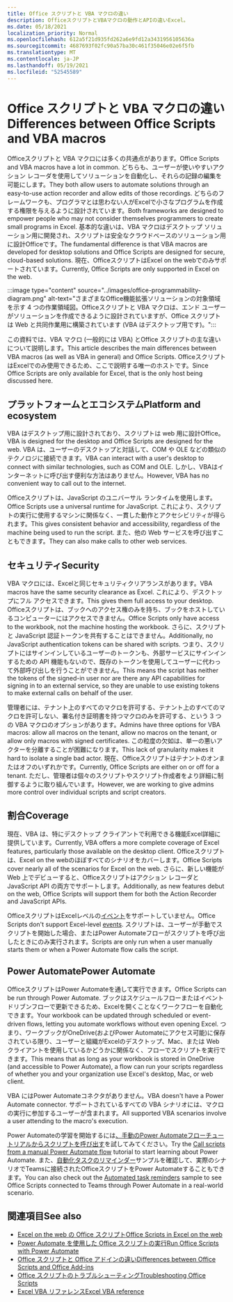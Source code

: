 ```yaml
---
title: Office スクリプトと VBA マクロの違い
description: OfficeスクリプトとVBAマクロの動作とAPIの違いExcel。
ms.date: 05/18/2021
localization_priority: Normal
ms.openlocfilehash: 612a5f21d935fd262a6e9fd12a3431956105636a
ms.sourcegitcommit: 4687693f02fc90a57ba30c461f35046e02e6f5fb
ms.translationtype: MT
ms.contentlocale: ja-JP
ms.lasthandoff: 05/19/2021
ms.locfileid: "52545589"
---
```

# <a name="differences-between-office-scripts-and-vba-macros"></a><span data-ttu-id="01dd3-103">Office スクリプトと VBA マクロの違い</span><span class="sxs-lookup"><span data-stu-id="01dd3-103">Differences between Office Scripts and VBA macros</span></span>

<span data-ttu-id="01dd3-104">Officeスクリプトと VBA マクロには多くの共通点があります。</span><span class="sxs-lookup"><span data-stu-id="01dd3-104">Office Scripts and VBA macros have a lot in common.</span></span> <span data-ttu-id="01dd3-105">どちらも、ユーザーが使いやすいアクション レコーダを使用してソリューションを自動化し、それらの記録の編集を可能にします。</span><span class="sxs-lookup"><span data-stu-id="01dd3-105">They both allow users to automate solutions through an easy-to-use action recorder and allow edits of those recordings.</span></span> <span data-ttu-id="01dd3-106">どちらのフレームワークも、プログラマとは思わない人がExcelで小さなプログラムを作成する権限を与えるように設計されています。</span><span class="sxs-lookup"><span data-stu-id="01dd3-106">Both frameworks are designed to empower people who may not consider themselves programmers to create small programs in Excel.</span></span>
<span data-ttu-id="01dd3-107">基本的な違いは、VBA マクロはデスクトップ ソリューション用に開発され、スクリプトは安全なクラウドベースのソリューション用に設計Officeです。</span><span class="sxs-lookup"><span data-stu-id="01dd3-107">The fundamental difference is that VBA macros are developed for desktop solutions and Office Scripts are designed for secure, cloud-based solutions.</span></span> <span data-ttu-id="01dd3-108">現在、OfficeスクリプトはExcel on the webでのみサポートされています。</span><span class="sxs-lookup"><span data-stu-id="01dd3-108">Currently, Office Scripts are only supported in Excel on the web.</span></span>

:::image type="content" source="../images/office-programmability-diagram.png" alt-text="さまざまなOffice機能拡張ソリューションの対象領域を示す 4 つの作業領域図。Officeスクリプトと VBA マクロは、エンド ユーザーがソリューションを作成できるように設計されていますが、Office スクリプトは Web と共同作業用に構築されています (VBA はデスクトップ用です)。":::

<span data-ttu-id="01dd3-110">この資料では、VBA マクロ (一般的には VBA) とOffice スクリプトの主な違いについて説明します。</span><span class="sxs-lookup"><span data-stu-id="01dd3-110">This article describes the main differences between VBA macros (as well as VBA in general) and Office Scripts.</span></span> <span data-ttu-id="01dd3-111">OfficeスクリプトはExcelでのみ使用できるため、ここで説明する唯一のホストです。</span><span class="sxs-lookup"><span data-stu-id="01dd3-111">Since Office Scripts are only available for Excel, that is the only host being discussed here.</span></span>

## <a name="platform-and-ecosystem"></a><span data-ttu-id="01dd3-112">プラットフォームとエコシステム</span><span class="sxs-lookup"><span data-stu-id="01dd3-112">Platform and ecosystem</span></span>

<span data-ttu-id="01dd3-113">VBA はデスクトップ用に設計されており、スクリプトは web 用に設計Office。</span><span class="sxs-lookup"><span data-stu-id="01dd3-113">VBA is designed for the desktop and Office Scripts are designed for the web.</span></span> <span data-ttu-id="01dd3-114">VBA は、ユーザーのデスクトップと対話して、COM や OLE などの類似のテクノロジに接続できます。</span><span class="sxs-lookup"><span data-stu-id="01dd3-114">VBA can interact with a user's desktop to connect with similar technologies, such as COM and OLE.</span></span> <span data-ttu-id="01dd3-115">しかし、VBAはインターネットに呼び出す便利な方法はありません。</span><span class="sxs-lookup"><span data-stu-id="01dd3-115">However, VBA has no convenient way to call out to the internet.</span></span>

<span data-ttu-id="01dd3-116">Officeスクリプトは、JavaScript のユニバーサル ランタイムを使用します。</span><span class="sxs-lookup"><span data-stu-id="01dd3-116">Office Scripts use a universal runtime for JavaScript.</span></span> <span data-ttu-id="01dd3-117">これにより、スクリプトの実行に使用するマシンに関係なく、一貫した動作とアクセシビリティが得られます。</span><span class="sxs-lookup"><span data-stu-id="01dd3-117">This gives consistent behavior and accessibility, regardless of the machine being used to run the script.</span></span> <span data-ttu-id="01dd3-118">また、他の Web サービスを呼び出すこともできます。</span><span class="sxs-lookup"><span data-stu-id="01dd3-118">They can also make calls to other web services.</span></span>

## <a name="security"></a><span data-ttu-id="01dd3-119">セキュリティ</span><span class="sxs-lookup"><span data-stu-id="01dd3-119">Security</span></span>

<span data-ttu-id="01dd3-120">VBA マクロには、Excelと同じセキュリティクリアランスがあります。</span><span class="sxs-lookup"><span data-stu-id="01dd3-120">VBA macros have the same security clearance as Excel.</span></span> <span data-ttu-id="01dd3-121">これにより、デスクトップにフル アクセスできます。</span><span class="sxs-lookup"><span data-stu-id="01dd3-121">This gives them full access to your desktop.</span></span> <span data-ttu-id="01dd3-122">Officeスクリプトは、ブックへのアクセス権のみを持ち、ブックをホストしているコンピューターにはアクセスできません。</span><span class="sxs-lookup"><span data-stu-id="01dd3-122">Office Scripts only have access to the workbook, not the machine hosting the workbook.</span></span> <span data-ttu-id="01dd3-123">さらに、スクリプトと JavaScript 認証トークンを共有することはできません。</span><span class="sxs-lookup"><span data-stu-id="01dd3-123">Additionally, no JavaScript authentication tokens can be shared with scripts.</span></span> <span data-ttu-id="01dd3-124">つまり、スクリプトにはサインインしているユーザーのトークンも、外部サービスにサインインするための API 機能もないので、既存のトークンを使用してユーザーに代わって外部呼び出しを行うことができません。</span><span class="sxs-lookup"><span data-stu-id="01dd3-124">This means the script has neither the tokens of the signed-in user nor are there any API capabilities for signing in to an external service, so they are unable to use existing tokens to make external calls on behalf of the user.</span></span>

<span data-ttu-id="01dd3-125">管理者には、テナント上のすべてのマクロを許可する、テナント上のすべてのマクロを許可しない、署名付き証明書を持つマクロのみを許可する、という 3 つの VBA マクロのオプションがあります。</span><span class="sxs-lookup"><span data-stu-id="01dd3-125">Admins have three options for VBA macros: allow all macros on the tenant, allow no macros on the tenant, or allow only macros with signed certificates.</span></span> <span data-ttu-id="01dd3-126">この粒度の欠如は、単一の悪いアクターを分離することが困難になります。</span><span class="sxs-lookup"><span data-stu-id="01dd3-126">This lack of granularity makes it hard to isolate a single bad actor.</span></span> <span data-ttu-id="01dd3-127">現在、Officeスクリプトはテナントのオンまたはオフのいずれかです。</span><span class="sxs-lookup"><span data-stu-id="01dd3-127">Currently, Office Scripts are either on or off for a tenant.</span></span> <span data-ttu-id="01dd3-128">ただし、管理者は個々のスクリプトやスクリプト作成者をより詳細に制御するように取り組んでいます。</span><span class="sxs-lookup"><span data-stu-id="01dd3-128">However, we are working to give admins more control over individual scripts and script creators.</span></span>

## <a name="coverage"></a><span data-ttu-id="01dd3-129">割合</span><span class="sxs-lookup"><span data-stu-id="01dd3-129">Coverage</span></span>

<span data-ttu-id="01dd3-130">現在、VBA は、特にデスクトップ クライアントで利用できる機能Excel詳細に提供しています。</span><span class="sxs-lookup"><span data-stu-id="01dd3-130">Currently, VBA offers a more complete coverage of Excel features, particularly those available on the desktop client.</span></span> <span data-ttu-id="01dd3-131">Officeスクリプトは、Excel on the webのほぼすべてのシナリオをカバーします。</span><span class="sxs-lookup"><span data-stu-id="01dd3-131">Office Scripts cover nearly all of the scenarios for Excel on the web.</span></span> <span data-ttu-id="01dd3-132">さらに、新しい機能が Web 上でデビューすると、Officeスクリプトはアクション レコーダと JavaScript API の両方でサポートします。</span><span class="sxs-lookup"><span data-stu-id="01dd3-132">Additionally, as new features debut on the web, Office Scripts will support them for both the Action Recorder and JavaScript APIs.</span></span>

<span data-ttu-id="01dd3-133">OfficeスクリプトはExcelレベルの[イベント](/office/vba/excel/concepts/events-worksheetfunctions-shapes/using-events-with-excel-objects)をサポートしていません。</span><span class="sxs-lookup"><span data-stu-id="01dd3-133">Office Scripts don't support Excel-level [events](/office/vba/excel/concepts/events-worksheetfunctions-shapes/using-events-with-excel-objects).</span></span> <span data-ttu-id="01dd3-134">スクリプトは、ユーザーが手動でスクリプトを開始した場合、またはPower Automateフローがスクリプトを呼び出したときにのみ実行されます。</span><span class="sxs-lookup"><span data-stu-id="01dd3-134">Scripts are only run when a user manually starts them or when a Power Automate flow calls the script.</span></span>

## <a name="power-automate"></a><span data-ttu-id="01dd3-135">Power Automate</span><span class="sxs-lookup"><span data-stu-id="01dd3-135">Power Automate</span></span>

<span data-ttu-id="01dd3-136">OfficeスクリプトはPower Automateを通して実行できます。</span><span class="sxs-lookup"><span data-stu-id="01dd3-136">Office Scripts can be run through Power Automate.</span></span> <span data-ttu-id="01dd3-137">ブックはスケジュールフローまたはイベントドリブンフローで更新できるため、Excelを開くことなくワークフローを自動化できます。</span><span class="sxs-lookup"><span data-stu-id="01dd3-137">Your workbook can be updated through scheduled or event-driven flows, letting you automate workflows without even opening Excel.</span></span> <span data-ttu-id="01dd3-138">つまり、ワークブックがOneDrive(およびPower Automateにアクセス可能)に保存されている限り、ユーザーと組織がExcelのデスクトップ、Mac、または Web クライアントを使用しているかどうかに関係なく、フローでスクリプトを実行できます。</span><span class="sxs-lookup"><span data-stu-id="01dd3-138">This means that as long as your workbook is stored in OneDrive (and accessible to Power Automate), a flow can run your scripts regardless of whether you and your organization use Excel's desktop, Mac, or web client.</span></span>

<span data-ttu-id="01dd3-139">VBA にはPower Automateコネクタがありません。</span><span class="sxs-lookup"><span data-stu-id="01dd3-139">VBA doesn't have a Power Automate connector.</span></span> <span data-ttu-id="01dd3-140">サポートされているすべての VBA シナリオには、マクロの実行に参加するユーザーが含まれます。</span><span class="sxs-lookup"><span data-stu-id="01dd3-140">All supported VBA scenarios involve a user attending to the macro's execution.</span></span>

<span data-ttu-id="01dd3-141">Power Automateの学習を開始するには[、手動のPower Automateフローチュートリアルからスクリプトを呼び出す](../tutorials/excel-power-automate-manual.md)を試してみてください。</span><span class="sxs-lookup"><span data-stu-id="01dd3-141">Try the [Call scripts from a manual Power Automate flow](../tutorials/excel-power-automate-manual.md) tutorial to start learning about Power Automate.</span></span> <span data-ttu-id="01dd3-142">また、[自動化タスクのリマインダー](scenarios/task-reminders.md)サンプルを確認して、実際のシナリオでTeamsに接続されたOfficeスクリプトをPower Automateすることもできます。</span><span class="sxs-lookup"><span data-stu-id="01dd3-142">You can also check out the [Automated task reminders](scenarios/task-reminders.md) sample to see Office Scripts connected to Teams through Power Automate in a real-world scenario.</span></span>

## <a name="see-also"></a><span data-ttu-id="01dd3-143">関連項目</span><span class="sxs-lookup"><span data-stu-id="01dd3-143">See also</span></span>

- [<span data-ttu-id="01dd3-144">Excel on the web の Office スクリプト</span><span class="sxs-lookup"><span data-stu-id="01dd3-144">Office Scripts in Excel on the web</span></span>](../overview/excel.md)
- [<span data-ttu-id="01dd3-145">Power Automate を使用した Office スクリプトの実行</span><span class="sxs-lookup"><span data-stu-id="01dd3-145">Run Office Scripts with Power Automate</span></span>](../develop/power-automate-integration.md)
- [<span data-ttu-id="01dd3-146">Office スクリプトと Office アドインの違い</span><span class="sxs-lookup"><span data-stu-id="01dd3-146">Differences between Office Scripts and Office Add-ins</span></span>](add-ins-differences.md)
- [<span data-ttu-id="01dd3-147">Office スクリプトのトラブルシューティング</span><span class="sxs-lookup"><span data-stu-id="01dd3-147">Troubleshooting Office Scripts</span></span>](../testing/troubleshooting.md)
- [<span data-ttu-id="01dd3-148">Excel VBA リファレンス</span><span class="sxs-lookup"><span data-stu-id="01dd3-148">Excel VBA reference</span></span>](/office/vba/api/overview/excel)
